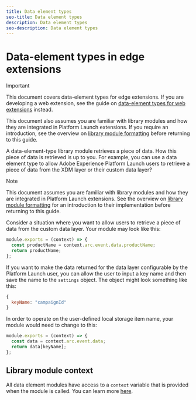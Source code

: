 ```yaml
---
title: Data element types
seo-title: Data element types
description: Data element types
seo-description: Data element types
---
```


# Data-element types in edge extensions

>[!IMPORTANT]
>
>This document covers data-element types for edge extensions. If you are developing a web extension, see the guide on [data-element types for web extensions](../web/data-element-types.md) instead.
>
>This document also assumes you are familiar with library modules and how they are integrated in Platform Launch extensions. If you require an introduction, see the overview on [library module formatting](./format.md) before returning to this guide.

A data-element-type library module retrieves a piece of data. How this piece of data is retrieved is up to you. For example, you can use a data element type to allow Adobe Experience Platform Launch users to retrieve a piece of data from the XDM layer or their custom data layer?

>[!NOTE]
>
>This document assumes you are familiar with library modules and how they are integrated in Platform Launch extensions. See the overview on [library module formatting](./format.md) for an introduction to their implementation before returning to this guide.

Consider a situation where you want to allow users to retrieve a piece of data from the custom data layer. Your module may look like this:

```js
module.exports = (context) => {
  const productName = context.arc.event.data.productName;
  return productName;
};
```

If you want to make the data returned for the data layer configurable by the Platform Launch user, you can allow the user to input a key name and then save the name to the `settings` object. The object might look something like this:

```js
{
  keyName: "campaignId"
}
```

In order to operate on the user-defined local storage item name, your module would need to change to this:

```js
module.exports = (context) => {
  const data = context.arc.event.data;
  return data[keyName];
};
```

## Library module context

All data element modules have access to a `context` variable that is provided when the module is called. You can learn more [here](./context.md).